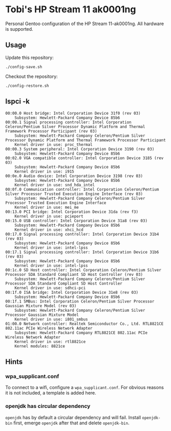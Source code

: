 # Tobi's HP Stream 11 ak0001ng

Personal Gentoo configuration of the HP Stream 11-ak0001ng. All hardware
is supported.

## Usage

Update this repository:

    ./config-save.sh

Checkout the repository:

    ./config-restore.sh

## lspci -k
```
00:00.0 Host bridge: Intel Corporation Device 31f0 (rev 03)
	Subsystem: Hewlett-Packard Company Device 85b6
00:00.1 Signal processing controller: Intel Corporation Celeron/Pentium Silver Processor Dynamic Platform and Thermal Framework Processor Participant (rev 03)
	Subsystem: Hewlett-Packard Company Celeron/Pentium Silver Processor Dynamic Platform and Thermal Framework Processor Participant
	Kernel driver in use: proc_thermal
00:00.3 System peripheral: Intel Corporation Device 3190 (rev 03)
	Subsystem: Hewlett-Packard Company Device 85b6
00:02.0 VGA compatible controller: Intel Corporation Device 3185 (rev 03)
	Subsystem: Hewlett-Packard Company Device 85b6
	Kernel driver in use: i915
00:0e.0 Audio device: Intel Corporation Device 3198 (rev 03)
	Subsystem: Hewlett-Packard Company Device 85b6
	Kernel driver in use: snd_hda_intel
00:0f.0 Communication controller: Intel Corporation Celeron/Pentium Silver Processor Trusted Execution Engine Interface (rev 03)
	Subsystem: Hewlett-Packard Company Celeron/Pentium Silver Processor Trusted Execution Engine Interface
	Kernel driver in use: mei_me
00:13.0 PCI bridge: Intel Corporation Device 31da (rev f3)
	Kernel driver in use: pcieport
00:15.0 USB controller: Intel Corporation Device 31a8 (rev 03)
	Subsystem: Hewlett-Packard Company Device 85b6
	Kernel driver in use: xhci_hcd
00:17.0 Signal processing controller: Intel Corporation Device 31b4 (rev 03)
	Subsystem: Hewlett-Packard Company Device 85b6
	Kernel driver in use: intel-lpss
00:17.1 Signal processing controller: Intel Corporation Device 31b6 (rev 03)
	Subsystem: Hewlett-Packard Company Device 85b6
	Kernel driver in use: intel-lpss
00:1c.0 SD Host controller: Intel Corporation Celeron/Pentium Silver Processor SDA Standard Compliant SD Host Controller (rev 03)
	Subsystem: Hewlett-Packard Company Celeron/Pentium Silver Processor SDA Standard Compliant SD Host Controller
	Kernel driver in use: sdhci-pci
00:1f.0 ISA bridge: Intel Corporation Device 31e8 (rev 03)
	Subsystem: Hewlett-Packard Company Device 85b6
00:1f.1 SMBus: Intel Corporation Celeron/Pentium Silver Processor Gaussian Mixture Model (rev 03)
	Subsystem: Hewlett-Packard Company Celeron/Pentium Silver Processor Gaussian Mixture Model
	Kernel driver in use: i801_smbus
01:00.0 Network controller: Realtek Semiconductor Co., Ltd. RTL8821CE 802.11ac PCIe Wireless Network Adapter
	Subsystem: Hewlett-Packard Company RTL8821CE 802.11ac PCIe Wireless Network Adapter
	Kernel driver in use: rtl8821ce
	Kernel modules: 8821ce
```

## Hints

### wpa_supplicant.conf

To connect to a wifi, configure a `wpa_supplicant.conf`. For obvious reasons it is not included, a template is added here.

### openjdk has circular dependency

`openjdk` has by default a circular dependency and will fail. Install `openjdk-bin` first, emerge `openjdk` after that and delete `openjdk-bin`.
